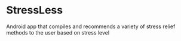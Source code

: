 # StressLess
Android app that compiles and recommends a variety of stress relief methods to the user based on stress level
